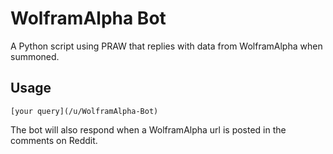# WolframAlpha Bot
A Python script using PRAW that replies with data from WolframAlpha when summoned.

## Usage
	[your query](/u/WolframAlpha-Bot)

The bot will also respond when a WolframAlpha url is posted in the comments on Reddit.